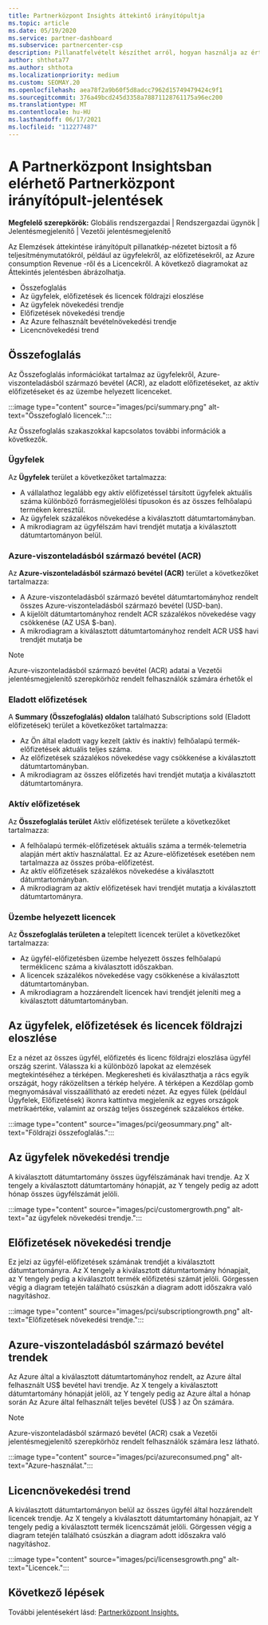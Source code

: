 ```yaml
---
title: Partnerközpont Insights áttekintő irányítópultja
ms.topic: article
ms.date: 05/19/2020
ms.service: partner-dashboard
ms.subservice: partnercenter-csp
description: Pillanatfelvételt készíthet arról, hogyan használja az értékesítést és az üzembe helyezést, az ügyfélnövekedést és a bevételnövekedést licencekkel, előfizetésekkel és az Azure-használattal.
author: shthota77
ms.author: shthota
ms.localizationpriority: medium
ms.custom: SEOMAY.20
ms.openlocfilehash: aea78f2a9b60f5d8adcc7962d15749479424c9f1
ms.sourcegitcommit: 376a49bcd245d3358a78871128761175a96ec200
ms.translationtype: MT
ms.contentlocale: hu-HU
ms.lasthandoff: 06/17/2021
ms.locfileid: "112277487"
---
```

# <a name="overview-dashboard-reports-available-in-partner-center-insights"></a>A Partnerközpont Insightsban elérhető Partnerközpont irányítópult-jelentések
 
**Megfelelő szerepkörök:** Globális rendszergazdai | Rendszergazdai ügynök | Jelentésmegjelenítő | Vezetői jelentésmegjelenítő

Az Elemzések áttekintése irányítópult pillanatkép-nézetet biztosít a fő teljesítménymutatókról, például az ügyfelekről, az előfizetésekről, az Azure consumption Revenue -ről és a Licencekről. A következő diagramokat az Áttekintés jelentésben ábrázolhatja.

- Összefoglalás  
- Az ügyfelek, előfizetések és licencek földrajzi eloszlése  
- Az ügyfelek növekedési trendje 
- Előfizetések növekedési trendje 
- Az Azure felhasznált bevételnövekedési trendje 
- Licencnövekedési trend 

## <a name="summary"></a>Összefoglalás

Az Összefoglalás információkat tartalmaz az ügyfelekről, Azure-viszonteladásból származó bevétel (ACR), az eladott előfizetéseket, az aktív előfizetéseket és az üzembe helyezett licenceket. 

:::image type="content" source="images/pci/summary.png" alt-text="Összefoglaló licencek.":::

Az Összefoglalás szakaszokkal kapcsolatos további információk a következők.

### <a name="customers"></a>Ügyfelek

Az **Ügyfelek** terület a következőket tartalmazza:

- A vállalathoz legalább egy aktív előfizetéssel társított ügyfelek aktuális száma különböző forrásmegjelölési típusokon és az összes felhőalapú terméken keresztül.
- Az ügyfelek százalékos növekedése a kiválasztott dátumtartományban.
- A mikrodiagram az ügyfélszám havi trendjét mutatja a kiválasztott dátumtartományon belül.

### <a name="azure-consumed-revenue-acr"></a>Azure-viszonteladásból származó bevétel (ACR)

Az **Azure-viszonteladásból származó bevétel (ACR)** terület a következőket tartalmazza:

- A Azure-viszonteladásból származó bevétel dátumtartományhoz rendelt összes Azure-viszonteladásból származó bevétel (USD-ban).
- A kijelölt dátumtartományhoz rendelt ACR százalékos növekedése vagy csökkenése (AZ USA $-ban).
- A mikrodiagram a kiválasztott dátumtartományhoz rendelt ACR US$ havi trendjét mutatja be 

> [!NOTE]
> Azure-viszonteladásból származó bevétel (ACR) adatai a Vezetői jelentésmegjelenítő szerepkörhöz rendelt felhasználók számára érhetők el 
 
### <a name="subscriptions-sold"></a>Eladott előfizetések

A **Summary (Összefoglalás) oldalon** található Subscriptions sold (Eladott előfizetések) terület a következőket tartalmazza:

- Az Ön által eladott vagy kezelt (aktív és inaktív) felhőalapú termék-előfizetések aktuális teljes száma.  
- Az előfizetések százalékos növekedése vagy csökkenése a kiválasztott dátumtartományban.
- A mikrodiagram az összes előfizetés havi trendjét mutatja a kiválasztott dátumtartományra.

### <a name="active-subscriptions"></a>Aktív előfizetések

Az **Összefoglalás terület** Aktív előfizetések területe a következőket tartalmazza:

- A felhőalapú termék-előfizetések aktuális száma a termék-telemetria alapján mért aktív használattal. Ez az Azure-előfizetések esetében nem tartalmazza az összes próba-előfizetést.  
- Az aktív előfizetések százalékos növekedése a kiválasztott dátumtartományban.
- A mikrodiagram az aktív előfizetések havi trendjét mutatja a kiválasztott dátumtartományra.
 
### <a name="licenses-deployed"></a>Üzembe helyezett licencek

Az **Összefoglalás területen a** telepített licencek terület a következőket tartalmazza:
 
- Az ügyfél-előfizetésben üzembe helyezett összes felhőalapú terméklicenc száma a kiválasztott időszakban. 
- A licencek százalékos növekedése vagy csökkenése a kiválasztott dátumtartományban. 
- A mikrodiagram a hozzárendelt licencek havi trendjét jeleníti meg a kiválasztott dátumtartományban.

## <a name="geographical-spread-of-your-customers-subscriptions-and-licenses"></a>Az ügyfelek, előfizetések és licencek földrajzi eloszlése

Ez a nézet az összes ügyfél, előfizetés és licenc földrajzi eloszlása ügyfél ország szerint. Válassza ki a különböző lapokat az elemzések megtekintéséhez a térképen. Megkeresheti és kiválaszthatja a rács egyik országát, hogy ráközelítsen a térkép helyére. A térképen a Kezdőlap gomb megnyomásával visszaállítható az eredeti nézet. Az egyes fülek (például Ügyfelek, Előfizetések) ikonra kattintva megjelenik az egyes országok metrikaértéke, valamint az ország teljes összegének százalékos értéke.  

:::image type="content" source="images/pci/geosummary.png" alt-text="Földrajzi összefoglalás.":::

## <a name="customers-growth-trend"></a>Az ügyfelek növekedési trendje

A kiválasztott dátumtartomány összes ügyfélszámának havi trendje. Az X tengely a kiválasztott dátumtartomány hónapját, az Y tengely pedig az adott hónap összes ügyfélszámát jelöli. 

:::image type="content" source="images/pci/customergrowth.png" alt-text="az ügyfelek növekedési trendje.":::

## <a name="subscriptions-growth-trend"></a>Előfizetések növekedési trendje

Ez jelzi az ügyfél-előfizetések számának trendjét a kiválasztott dátumtartományra. Az X tengely a kiválasztott dátumtartomány hónapjait, az Y tengely pedig a kiválasztott termék előfizetési számát jelöli. Görgessen végig a diagram tetején található csúszkán a diagram adott időszakra való nagyításhoz. 

:::image type="content" source="images/pci/subscriptiongrowth.png" alt-text="Előfizetések növekedési trendje.":::

## <a name="azure-consumed-revenue-growth-trend"></a>Azure-viszonteladásból származó bevétel trendek

Az Azure által a kiválasztott dátumtartományhoz rendelt, az Azure által felhasznált US$ bevétel havi trendje. Az X tengely a kiválasztott dátumtartomány hónapját jelöli, az Y tengely pedig az Azure által a hónap során Az Azure által felhasznált teljes bevétel (US$ ) az Ön számára.

> [!NOTE]
> Azure-viszonteladásból származó bevétel (ACR) csak a Vezetői jelentésmegjelenítő szerepkörhöz rendelt felhasználók számára lesz látható. 

:::image type="content" source="images/pci/azureconsumed.png" alt-text="Azure-használat.":::

## <a name="licenses-growth-trend"></a>Licencnövekedési trend
 
A kiválasztott dátumtartományon belül az összes ügyfél által hozzárendelt licencek trendje. Az X tengely a kiválasztott dátumtartomány hónapjait, az Y tengely pedig a kiválasztott termék licencszámát jelöli. Görgessen végig a diagram tetején található csúszkán a diagram adott időszakra való nagyításhoz.  

:::image type="content" source="images/pci/licensesgrowth.png" alt-text="Licencek.":::

## <a name="next-steps"></a>Következő lépések

További jelentésekért lásd: [Partnerközpont Insights.](partner-center-insights.md)
